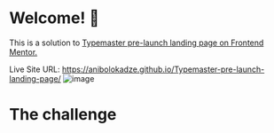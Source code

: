 # Welcome! 👋

This is a solution to <a href="https://www.frontendmentor.io/challenges/typemaster-prelaunch-landing-page-J6-Yj5J-X">Typemaster pre-launch landing page on Frontend Mentor.</a>

Live Site URL: https://anibolokadze.github.io/Typemaster-pre-launch-landing-page/
![image](https://user-images.githubusercontent.com/89190087/195392716-847faf8e-0360-4b3d-9db5-d3cb8e80c1d2.png)

# The challenge
